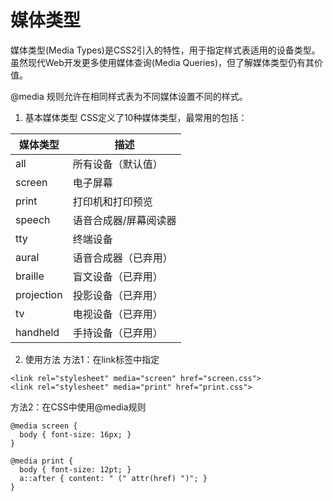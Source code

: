 # 媒体类型
媒体类型(Media Types)是CSS2引入的特性，用于指定样式表适用的设备类型。虽然现代Web开发更多使用媒体查询(Media Queries)，但了解媒体类型仍有其价值。

@media 规则允许在相同样式表为不同媒体设置不同的样式。

1. 基本媒体类型
CSS定义了10种媒体类型，最常用的包括：

媒体类型 |	描述
----|----
all |	所有设备（默认值）
screen |	电子屏幕
print |	打印机和打印预览
speech |	语音合成器/屏幕阅读器
tty | 终端设备
aural | 语音合成器（已弃用）
braille | 盲文设备（已弃用）
projection |	投影设备（已弃用）
tv |	电视设备（已弃用）
handheld | 手持设备（已弃用）

2. 使用方法
方法1：在link标签中指定
```
<link rel="stylesheet" media="screen" href="screen.css">
<link rel="stylesheet" media="print" href="print.css">
```
方法2：在CSS中使用@media规则
```
@media screen {
  body { font-size: 16px; }
}

@media print {
  body { font-size: 12pt; }
  a::after { content: " (" attr(href) ")"; }
}
```